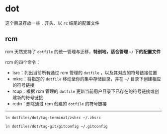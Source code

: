 # dot

这个目录存放一些 `.` 开头、以 `rc` 结尾的配置文件

## rcm

rcm 天然支持了 `dotfile` 的统一管理与迁移，**特别地，适合管理 `~/` 下的配置文件**

rcm 的四个命令：

- lsrc：列出当前所有通过 rcm 管理的 `dotfile` ，以及其对应的符号链接位置
- mkrc：将指定的 `dotfile` 移动至你的集中存储目录，并在 `~/` 目录下创建相应的符号链接
- rcup：根据 rcm 管理的 `dotfile` 更新当前用户目录下已存在的符号链接或创建新的符号链接
- rcdn：删除通过 rcm 创建的 `dotfile` 的符号链接

---

```shell
ln dotfiles/dot/tag-terminal/zshrc ~/.zhsrc

ln dotfiles/dot/tag-git/gitconfig ~/.gitconfig
```